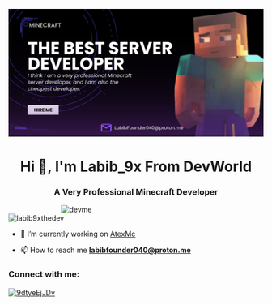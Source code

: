 ![Logo](https://github.com/Labib9xTheDev/Labib9xTheDev/blob/main/Github%20Banner.png)
<h1 align="center">Hi 👋, I'm Labib_9x From DevWorld</h1>
<h3 align="center">A Very Professional Minecraft Developer</h3>

<img align="right" alt="devme" width="400" src="https://user-images.githubusercontent.com/69011963/137184767-79a13ec7-1bb3-4341-a6da-3a149c9c159a.gif">

<p align="left"> <img src="https://komarev.com/ghpvc/?username=labib9xthedev&label=Profile%20views&color=0e75b6&style=flat" alt="labib9xthedev" /> </p>

- 🔭 I’m currently working on [AtexMc](https://discord.gg/9dtyeEjJDv)

- 📫 How to reach me **labibfounder040@proton.me**

<h3 align="left">Connect with me:</h3>
<p align="left">
<a href="https://discord.gg/9dtyeEjJDv" target="blank"><img align="center" src="https://raw.githubusercontent.com/rahuldkjain/github-profile-readme-generator/master/src/images/icons/Social/discord.svg" alt="9dtyeEjJDv" height="30" width="40" /></a>
</p>
